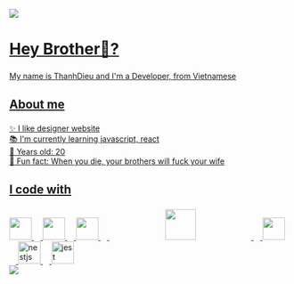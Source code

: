 <animated-image data-catalyst="" style="width: 100%;"><a href="https://github.com/404" data-target="animated-image.originalLink"><img src="https://user-images.githubusercontent.com/73097560/115834477-dbab4500-a447-11eb-908a-139a6edaec5c.gif" style="max-width: 100%; display: inline-block;" data-target="animated-image.originalImage"></a>
      <span class="AnimatedImagePlayer" data-target="animated-image.player" hidden="">
        <a data-target="animated-image.replacedLink" class="AnimatedImagePlayer-images" href="https://github.com/404" target="_blank">
          </animated-image>
<h1 align="left">Hey Brother👋?</h1>

###
<p align="left">My name is ThanhDieu and I'm a Developer, from Vietnamese</p>

###

<h2 align="left">About me</h2>

###

<p align="left">✨ I like designer website<br>📚 I'm currently learning javascript, react<br>🎯 Years old: 20<br>🎲 Fun fact: When you die, your brothers will fuck your wife</p>

###

<h2 align="left">I code with</h2>

###
<div align="left">
  <img src="https://upload.wikimedia.org/wikipedia/commons/thumb/3/38/HTML5_Badge.svg/800px-HTML5_Badge.svg.png" height="40" alt=""  />
  <img width="12" />
  <img src="https://upload.wikimedia.org/wikipedia/commons/thumb/6/62/CSS3_logo.svg/800px-CSS3_logo.svg.png" height="40" alt=""  />
  <img width="12" />
  <img src="https://cdn.jsdelivr.net/gh/devicons/devicon/icons/react/react-original.svg" height="40" alt=""  />
  <img width="12" />
  <img src="https://static.vecteezy.com/system/resources/previews/027/127/560/original/javascript-logo-javascript-icon-transparent-free-png.png" height="55" alt="" style="margin: auto 100px;"  />
  <img width="12" />
  <img src="https://seeklogo.com/images/E/elephpant-mascot-php-logo-4C78D1AC4E-seeklogo.com.png?v=638245916460000000" height="40" alt=""  />
  <img width="12" />
  <img src="https://cdn.jsdelivr.net/gh/devicons/devicon/icons/nestjs/nestjs-plain.svg" height="40" alt="nestjs logo"  />
  <img width="12" />
  <img src="https://cdn.jsdelivr.net/gh/devicons/devicon/icons/jest/jest-plain.svg" height="40" alt="jest logo"  />
</div>
<animated-image data-catalyst="" style="width: 100%;"><a href="https://github.com/404" data-target="animated-image.originalLink"><img src="https://user-images.githubusercontent.com/73097560/115834477-dbab4500-a447-11eb-908a-139a6edaec5c.gif" style="max-width: 100%; display: inline-block;" data-target="animated-image.originalImage"></a>
      <span class="AnimatedImagePlayer" data-target="animated-image.player" hidden="">
        <a data-target="animated-image.replacedLink" class="AnimatedImagePlayer-images" href="https://github.com/404" target="_blank">
          </animated-image>
